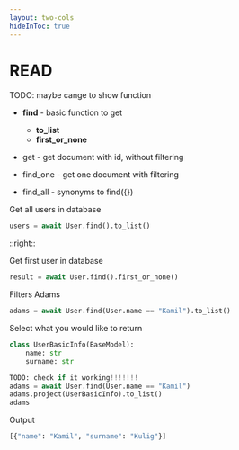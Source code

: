 ```yaml
---
layout: two-cols
hideInToc: true
---
```


# READ 

TODO: maybe cange to show function

<v-clicks depth="3">

* **find** - basic function to get 
  * **to_list**
  * **first_or_none**
  
* get - get document with id, without filtering
* find_one - get one document with filtering
* find_all - synonyms to find({})

Get all users in database


```python
users = await User.find().to_list()
```


</v-clicks>


::right::


<v-clicks>


Get first user in database

```python
result = await User.find().first_or_none()
```

Filters Adams

```python
adams = await User.find(User.name == "Kamil").to_list()
```

Select what you would like to return

```python
class UserBasicInfo(BaseModel):
    name: str
    surname: str

TODO: check if it working!!!!!!!
adams = await User.find(User.name == "Kamil")
adams.project(UserBasicInfo).to_list()
adams
```

Output
```python
[{"name": "Kamil", "surname": "Kulig"}]

```

</v-clicks>

<!-- # How to get data? 

* When only a part of a document is required, projections can save a lot of database bandwidth and processing. 
  For simple projections we can just define a pydantic model with the required fields and pass it to project() method

-->